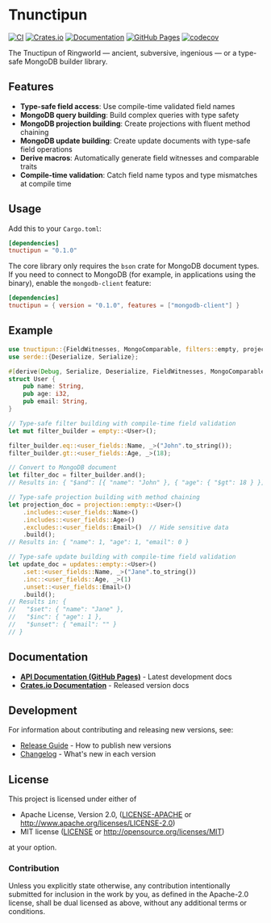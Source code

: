 # Tnunctipun

[![CI](https://github.com/cchantep/tnuctipun/workflows/CI/badge.svg)](https://github.com/cchantep/tnuctipun/actions)
[![Crates.io](https://img.shields.io/crates/v/tnuctipun.svg)](https://crates.io/crates/tnuctipun)
[![Documentation](https://docs.rs/tnuctipun/badge.svg)](https://docs.rs/tnuctipun)
[![GitHub Pages](https://img.shields.io/badge/docs-GitHub%20Pages-blue)](https://cchantep.github.io/tnuctipun/tnuctipun/)
[![codecov](https://codecov.io/gh/cchantep/tnuctipun/branch/master/graph/badge.svg)](https://codecov.io/gh/cchantep/tnuctipun)

The Tnuctipun of Ringworld — ancient, subversive, ingenious — or a type-safe MongoDB builder library.

## Features

- **Type-safe field access**: Use compile-time validated field names
- **MongoDB query building**: Build complex queries with type safety
- **MongoDB projection building**: Create projections with fluent method chaining
- **MongoDB update building**: Create update documents with type-safe field operations
- **Derive macros**: Automatically generate field witnesses and comparable traits
- **Compile-time validation**: Catch field name typos and type mismatches at compile time

## Usage

Add this to your `Cargo.toml`:

```toml
[dependencies]
tnuctipun = "0.1.0"
```

The core library only requires the `bson` crate for MongoDB document types. If you need to connect to MongoDB (for example, in applications using the binary), enable the `mongodb-client` feature:

```toml
[dependencies]
tnuctipun = { version = "0.1.0", features = ["mongodb-client"] }
```

## Example

```rust
use tnuctipun::{FieldWitnesses, MongoComparable, filters::empty, projection, updates};
use serde::{Deserialize, Serialize};

#[derive(Debug, Serialize, Deserialize, FieldWitnesses, MongoComparable)]
struct User {
    pub name: String,
    pub age: i32,
    pub email: String,
}

// Type-safe filter building with compile-time field validation
let mut filter_builder = empty::<User>();

filter_builder.eq::<user_fields::Name, _>("John".to_string());
filter_builder.gt::<user_fields::Age, _>(18);

// Convert to MongoDB document  
let filter_doc = filter_builder.and();
// Results in: { "$and": [{ "name": "John" }, { "age": { "$gt": 18 } }] }

// Type-safe projection building with method chaining
let projection_doc = projection::empty::<User>()
    .includes::<user_fields::Name>()
    .includes::<user_fields::Age>()
    .excludes::<user_fields::Email>()  // Hide sensitive data
    .build();
// Results in: { "name": 1, "age": 1, "email": 0 }

// Type-safe update building with compile-time field validation  
let update_doc = updates::empty::<User>()
    .set::<user_fields::Name, _>("Jane".to_string())
    .inc::<user_fields::Age, _>(1)
    .unset::<user_fields::Email>()
    .build();
// Results in: { 
//   "$set": { "name": "Jane" }, 
//   "$inc": { "age": 1 }, 
//   "$unset": { "email": "" } 
// }
```

## Documentation

- **[API Documentation (GitHub Pages)](https://cchantep.github.io/tnuctipun/tnuctipun/)** - Latest development docs
- **[Crates.io Documentation](https://docs.rs/tnuctipun)** - Released version docs

## Development

For information about contributing and releasing new versions, see:

- [Release Guide](RELEASE.md) - How to publish new versions
- [Changelog](CHANGELOG.md) - What's new in each version

## License

This project is licensed under either of

- Apache License, Version 2.0, ([LICENSE-APACHE](LICENSE-APACHE) or <http://www.apache.org/licenses/LICENSE-2.0>)
- MIT license ([LICENSE](LICENSE) or <http://opensource.org/licenses/MIT>)

at your option.

### Contribution

Unless you explicitly state otherwise, any contribution intentionally submitted for inclusion in the work by you, as defined in the Apache-2.0 license, shall be dual licensed as above, without any additional terms or conditions.
